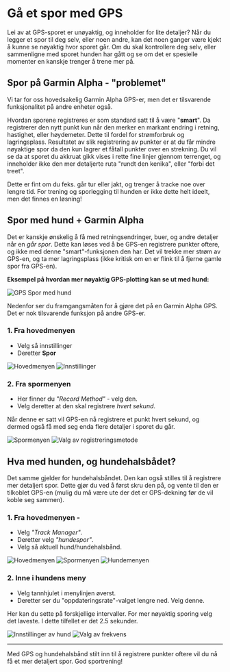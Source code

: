 # Gå et spor med GPS

Lei av at GPS-sporet er unøyaktig, og inneholder for lite detaljer? Når du legger et spor til deg selv, eller noen andre, kan det noen ganger være kjekt å kunne se nøyaktig hvor sporet går. Om du skal kontrollere deg selv, eller sammenligne med sporet hunden har gått og se om det er spesielle momenter en kanskje trenger å trene mer på.

## Spor på Garmin Alpha - "problemet"

Vi tar for oss hovedsakelig Garmin Alpha GPS-er, men det er tilsvarende funksjonalitet på andre enheter også.

Hvordan sporene registreres er som standard satt til å være "**smart**". Da registrerer den nytt punkt kun når den merker en markant endring i retning, hastighet, eller høydemeter. Dette til fordel for strømforbruk og lagringsplass. Resultatet av slik registrering av punkter er at du får mindre nøyaktige spor da den kun lagrer et fåtall punkter over en strekning. Du vil se da at sporet du akkruat gikk vises i rette fine linjer gjennom terrenget, og inneholder ikke den mer detaljerte ruta "rundt den kenika", eller "forbi det treet".

Dette er fint om du feks. går tur eller jakt, og trenger å tracke noe over lengre tid. For trening og sporlegging til hunden er ikke dette helt ideelt, men det finnes en løsning!

## Spor med hund + Garmin Alpha

Det er kanskje ønskelig å få med retningsendringer, buer, og andre detaljer når en _går spor_. Dette kan løses ved å be GPS-en registrere punkter oftere, og ikke med denne "smart"-funksjonen den har. Det vil trekke mer strøm av GPS-en, og ta mer lagringsplass (ikke kritisk om en er flink til å fjerne gamle spor fra GPS-en).

**Eksempel på hvordan mer nøyaktig GPS-plotting kan se ut med hund:**

![GPS Spor med hund](./assets/gps-spor-3-1.png)

Nedenfor ser du framgangsmåten for å gjøre det på en Garmin Alpha GPS. Det er nok tilsvarende funksjon på andre GPS-er.

### 1. Fra hovedmenyen

- Velg så innstillinger
- Deretter **Spor**

![Hovedmenyen](./assets/gps-spor-1-1.png)
![Innstillinger](./assets/gps-spor-1-2.png)

### 2. Fra spormenyen

- Her finner du _"Record Method"_ - velg den.
- Velg deretter at den skal registrere _hvert sekund_.

Når denne er satt vil GPS-en nå registrere et punkt hvert sekund, og dermed også få med seg enda flere detaljer i sporet du går.

![Spormenyen](./assets/gps-spor-1-3.png)
![Valg av registreringsmetode](./assets/gps-spor-1-4.png)

## Hva med hunden, og hundehalsbådet?

Det samme gjelder for hundehalsbåndet. Den kan også stilles til å registrere mer detaljert spor. Dette gjør du ved å først skru den på, og vente til den er tilkoblet GPS-en (mulig du må være ute der det er GPS-dekning før de vil koble seg sammen).

### 1. Fra hovedmenyen -

- Velg _"Track Manager"_.
- Deretter velg _"hundespor"_.
- Velg så aktuell hund/hundehalsbånd.

![Hovedmenyen](./assets/gps-spor-2-1.png)
![Spormenyen](./assets/gps-spor-2-2.png)
![Hundemenyen](./assets/gps-spor-2-3.png)

### 2. Inne i hundens meny

- Velg tannhjulet i menylinjen øverst.
- Deretter ser du "oppdateringsrate"-valget lengre ned. Velg denne.

Her kan du sette på forskjellige intervaller. For mer nøyaktig sporing velg det laveste. I dette tilfellet er det 2.5 sekunder.

![Innstillinger av hund](./assets/gps-spor-2-4.png)
![Valg av frekvens](./assets/gps-spor-2-5.png)

---

Med GPS og hundehalsbånd stilt inn til å registrere punkter oftere vil du nå få et mer detaljert spor. God sportrening!
